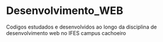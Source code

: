 # Desenvolvimento_WEB
Codigos estudados e desenvolvidos ao longo da disciplina de desenvolvimento web no IFES campus cachoeiro

